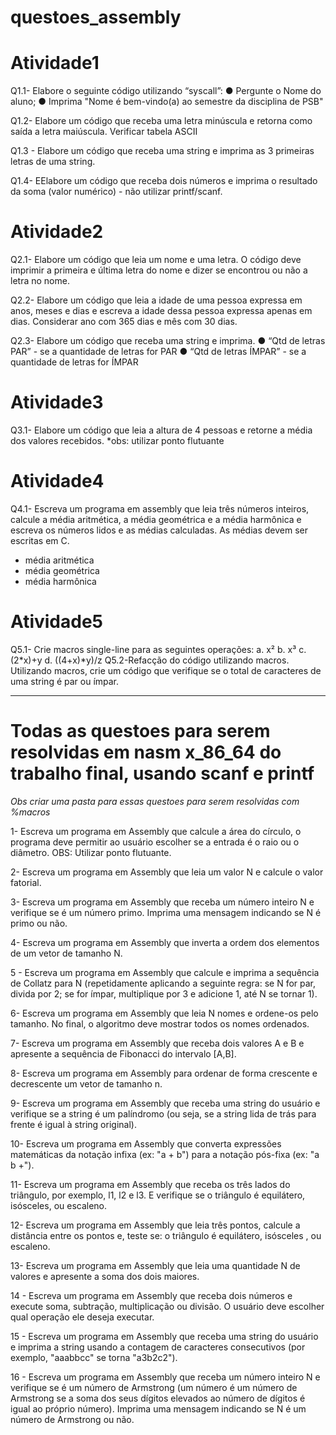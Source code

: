 # questoes_assembly
# Atividade1 

Q1.1- Elabore o seguinte código utilizando “syscall”:
● Pergunte o Nome do aluno;
● Imprima "Nome é bem-vindo(a) ao semestre da disciplina de PSB"

Q1.2- Elabore um código que receba uma letra minúscula e retorna como
saída a letra maiúscula.
Verificar tabela ASCII

Q1.3 - Elabore um código que receba uma string e imprima as 3 primeiras
letras de uma string.

Q1.4- EElabore um código que receba dois números e imprima o resultado
da soma (valor numérico) - não utilizar printf/scanf.

# Atividade2 

Q2.1- Elabore um código que leia um nome e uma letra. O código deve
imprimir a primeira e última letra do nome e dizer se encontrou ou não a
letra no nome.

Q2.2- Elabore um código que leia a idade de uma pessoa expressa em
anos, meses e dias e escreva a idade dessa pessoa expressa apenas
em dias.
Considerar ano com 365 dias e mês com 30 dias.

Q2.3- Elabore um código que receba uma string e imprima.
● “Qtd de letras PAR” - se a quantidade de letras for PAR
● “Qtd de letras ÍMPAR” - se a quantidade de letras for ÍMPAR


# Atividade3 

Q3.1- Elabore um código que leia a altura de 4 pessoas e retorne a
média dos valores recebidos.
*obs: utilizar ponto flutuante

# Atividade4 

Q4.1- Escreva um programa em assembly que leia três números inteiros,
calcule a média aritmética, a média geométrica e a média harmônica e
escreva os números lidos e as médias calculadas.
As médias devem ser escritas em C.
- média aritmética
- média geométrica
- média harmônica

# Atividade5 

Q5.1- Crie macros single-line para as seguintes operações:
a. x²
b. x³
c. (2*x)+y
d. ((4+x)*y)/z
Q5.2-Refacção do código utilizando macros.
Utilizando macros, crie um código que verifique se o total de
caracteres de uma string é par ou ímpar.







----------------------------------------------
# Todas as questoes para serem resolvidas em nasm x_86_64 do trabalho final, usando scanf e printf 
*Obs criar uma pasta para essas questoes para serem resolvidas com %macros*

1- Escreva um programa em Assembly que calcule a
área do círculo, o programa deve permitir ao usuário
escolher se a entrada é o raio ou o diâmetro. OBS:
Utilizar ponto flutuante.

2- Escreva um programa em Assembly que leia um
valor N e calcule o valor fatorial.

3- Escreva um programa em Assembly que receba um
número inteiro N e verifique se é um número primo.
Imprima uma mensagem indicando se N é primo ou
não.

4- Escreva um programa em Assembly que inverta a
ordem dos elementos de um vetor de tamanho N.

5 - Escreva um programa em Assembly que calcule e
imprima a sequência de Collatz para N (repetidamente
aplicando a seguinte regra: se N for par, divida por 2; se
for ímpar, multiplique por 3 e adicione 1, até N se tornar
1).

6- Escreva um programa em Assembly que leia N
nomes e ordene-os pelo tamanho. No final, o algoritmo
deve mostrar todos os nomes ordenados.

7- Escreva um programa em Assembly que receba dois
valores A e B e apresente a sequência de Fibonacci do
intervalo [A,B].

8- Escreva um programa em Assembly para ordenar de
forma crescente e decrescente um vetor de tamanho n.

9- Escreva um programa em Assembly que receba uma
string do usuário e verifique se a string é um palíndromo
(ou seja, se a string lida de trás para frente é igual à
string original).

10- Escreva um programa em Assembly que converta
expressões matemáticas da notação infixa (ex: "a + b")
para a notação pós-fixa (ex: "a b +").

11- Escreva um programa em Assembly que receba os
três lados do triângulo, por exemplo, l1, l2 e l3. E
verifique se o triângulo é equilátero, isósceles, ou
escaleno.

12- Escreva um programa em Assembly que leia três
pontos, calcule a distância entre os pontos e, teste se:
o triângulo é equilátero, isósceles , ou escaleno.

13- Escreva um programa em Assembly que leia uma
quantidade N de valores e apresente a soma dos dois
maiores.

14 - Escreva um programa em Assembly que receba
dois números e execute soma, subtração, multiplicação
ou divisão. O usuário deve escolher qual operação ele
deseja executar.

15 - Escreva um programa em Assembly que receba
uma string do usuário e imprima a string usando a
contagem de caracteres consecutivos (por exemplo,
"aaabbcc" se torna "a3b2c2").

16 - Escreva um programa em Assembly que receba um
número inteiro N e verifique se é um número de
Armstrong (um número é um número de Armstrong se a
soma dos seus dígitos elevados ao número de dígitos é
igual ao próprio número). Imprima uma mensagem
indicando se N é um número de Armstrong ou não.
